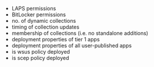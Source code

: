 

* LAPS permissions
* BitLocker permissions
* no. of dynamic collections
* timing of collection updates
* membership of collections (i.e. no standalone additions)
* deployment properties of tier 1 apps
* deployment properties of all user-published apps
* is wsus policy deployed
* is scep policy deployed

